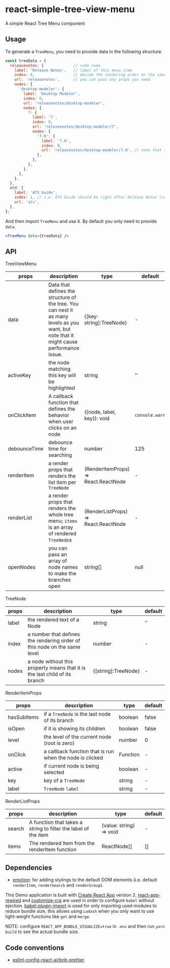 # react-simple-tree-view-menu

A simple React Tree Menu component

## Usage

To generate a `TreeMenu`, you need to provide data in the following structure.

```javascript
const treeData = {
  releasenotes: {             // node name
    label: 'Release Notes',   // label of this menu item
    index: 0,                 // decide the rendering order on the same level
    url: 'releasenotes',      // you can pass any props you need
    nodes: {
      'desktop-modeler': {
        label: 'Desktop Modeler',
        index: 0,
        url: 'releasenotes/desktop-modeler',
        nodes: {
          7: {
            label: '7',
            index: 0,
            url: 'releasenotes/desktop-modeler/7',
            nodes: {
              '7.0': {
                label: '7.0',
                index: 0,
                url: 'releasenotes/desktop-modeler/7.0', // note that the URL is not necessarily reflecting the node path
              },
            },
          },
        },
      },
    },
  },
  atd: {
    label: 'ATS Guide',
    index: 1, // i.e. ATS Guide should be right after Release Notes (index: 0)
    url: 'ats',
  },
};
```

And then import `TreeMenu` and use it. By default you only need to provide `data`.

```jsx
<TreeMenu data={treeData} />
```

## API

TreeViewMenu

| props        | description                                                                                                                              | type                                 | default        |
| ------------ | ---------------------------------------------------------------------------------------------------------------------------------------- | ------------------------------------ | -------------- |
| data         | Data that defines the structure of the tree. You can nest it as many levels as you want, but note that it might cause performance issue. | {[key: string]:TreeNode}             | -              |
| activeKey    | the node matching this key will be highlighted                                                                                           | string                               | ''             |
| onClickItem  | A callback function that defines the behavior when user clicks on an node                                                                | ({node, label, key}): void           | `console.warn` |
| debounceTime | debounce time for searching                                                                                                              | number                               | 125            |
| renderItem   | a render props that renders the list item per `TreeNode`                                                                                 | (RenderItemProps) => React.ReactNode | -              |
| renderList   | a render props that renders the whole tree menu; `items` is an array of rendered `TreeNode`s                                             | (RenderListProps) => React.ReactNode | -              |
| openNodes    | you can pass an array of node names to make the branches open                                                                            | string[]                             | null           |

TreeNode

| props | description                                                                | type                | default |
| ----- | -------------------------------------------------------------------------- | ------------------- | ------- |
| label | the rendered text of a Node                                                | string              | ''      |
| index | a number that defines the rendering order of this node on the same level   | number              | -       |
| nodes | a node without this property means that it is the last child of its branch | {[string]:TreeNode} | -       |

RenderItemProps

| props       | description                                              | type     | default |
| ----------- | -------------------------------------------------------- | -------- | ------- |
| hasSubItems | if a `TreeNode` is the last node of its branch           | boolean  | false   |
| isOpen      | if it is showing its children                            | boolean  | false   |
| level       | the level of the current node (root is zero)             | number   | 0       |
| onClick     | a callback function that is run when the node is clicked | Function | -       |
| active      | if current node is being selected                        | boolean  | -       |
| key         | key of a `TreeNode`                                      | string   | -       |
| label       | `TreeNode` `label`                                       | string   | -       |

RenderListProps

| props  | description                                                    | type                    | default |
| ------ | -------------------------------------------------------------- | ----------------------- | ------- |
| search | A function that takes a string to filter the label of the item | (value: string) => void | -       |
| items  | The rendered Item from the renderItem function                 | ReactNode[]             | []      |

## Dependencies

- [emotion](https://emotion.sh/): for adding stylings to the default DOM elements (i.e. default `renderItem`, `renderSearch` and `renderGroup`).

This Demo application is built with [Create React App](https://github.com/facebook/create-react-app) version 2. [react-app-rewired](https://github.com/timarney/react-app-rewired) and [customize-cra](https://github.com/arackaf/customize-cra) are used in order to configure `babel` without ejection. [babel-plugin-import](https://github.com/ant-design/babel-plugin-import) is used for only importing used modules to reduce bundle size, this allows using `Lodash` when you only want to use light-weight functions like `get` and `merge`.

NOTE: configure `REACT_APP_BUNDLE_VISUALIZE=true` in `.env` and then run `yarn build` to see the actual bundle size.

## Code conventions

- [eslint-config-react-airbnb-prettier](https://github.com/iannbing/eslint-config-react-airbnb-prettier).
